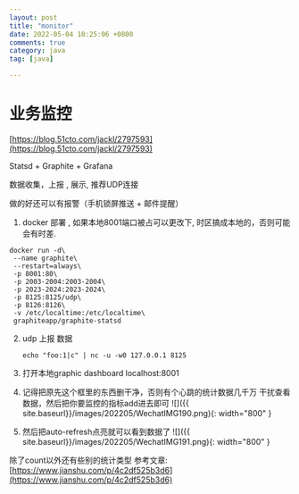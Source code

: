 ```yaml
---
layout: post
title: "monitor"
date: 2022-05-04 10:25:06 +0800
comments: true
category: java
tag: [java]

---
```


# 业务监控

[https://blog.51cto.com/jackl/2797593](https://blog.51cto.com/jackl/2797593)

Statsd + Graphite  +  Grafana



数据收集，上报 ,  展示, 推荐UDP连接



做的好还可以有报警（手机锁屏推送 + 邮件提醒）





1. docker 部署 , 如果本地8001端口被占可以更改下, 时区搞成本地的，否则可能会有时差.

```
docker run -d\
 --name graphite\
 --restart=always\
 -p 8001:80\
 -p 2003-2004:2003-2004\
 -p 2023-2024:2023-2024\
 -p 8125:8125/udp\
 -p 8126:8126\
 -v /etc/localtime:/etc/localtime\
 graphiteapp/graphite-statsd
```

2. udp 上报 数据

   ```
   echo "foo:1|c" | nc -u -w0 127.0.0.1 8125
   ```

3. 打开本地graphic dashboard  localhost:8001
4. 记得把原先这个框里的东西删干净，否则有个心跳的统计数据几千万 干扰查看数据，然后把你要监控的指标add进去即可
![]({{ site.baseurl}}/images/202205/WechatIMG190.png){: width="800" }
5. 然后把auto-refresh点亮就可以看到数据了
![]({{ site.baseurl}}/images/202205/WechatIMG191.png){: width="800" }

除了count以外还有些别的统计类型 参考文章: [https://www.jianshu.com/p/4c2df525b3d6](https://www.jianshu.com/p/4c2df525b3d6)
